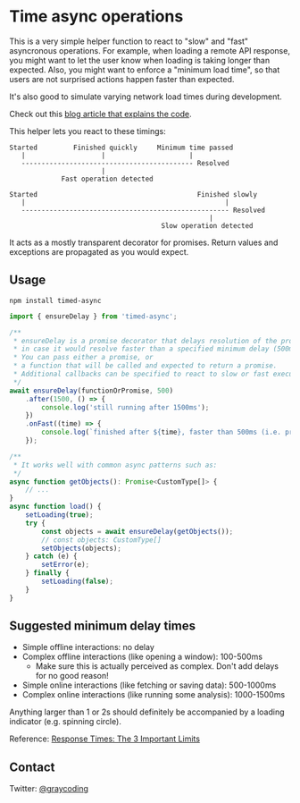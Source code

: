 # Time async operations

This is a very simple helper function to react to "slow" and "fast" asyncronous operations.
For example, when loading a remote API response, you might want to let the user know when loading is taking longer than expected.
Also, you might want to enforce a "minimum load time", so that users are not surprised actions happen faster than expected.

It's also good to simulate varying network load times during development.

Check out this [blog article that explains the code](https://medium.com/@graycoding/detect-slow-and-fast-asynchronous-operations-with-javascript-fb58b32006f6).

This helper lets you react to these timings:

    Started         Finished quickly     Minimum time passed
       |                   |                     |
       ------------------------------------------- Resolved
                           | 
                 Fast operation detected
    
    Started                                        Finished slowly
       |                                                  |
       ---------------------------------------------------- Resolved
                                                      |
                                          Slow operation detected

It acts as a mostly transparent decorator for promises.
Return values and exceptions are propagated as you would expect.

## Usage

    npm install timed-async

```js
import { ensureDelay } from 'timed-async';

/**
 * ensureDelay is a promise decorator that delays resolution of the promise
 * in case it would resolve faster than a specified minimum delay (500ms by default).
 * You can pass either a promise, or
 * a function that will be called and expected to return a promise.
 * Additional callbacks can be specified to react to slow or fast executions.
 */
await ensureDelay(functionOrPromise, 500)
    .after(1500, () => {
        console.log('still running after 1500ms');
    })
    .onFast((time) => {
        console.log(`finished after ${time}, faster than 500ms (i.e. promise resolution will be delayed)`);
    });

/**
 * It works well with common async patterns such as:
 */
async function getObjects(): Promise<CustomType[]> {
    // ...
}
async function load() {
    setLoading(true);
    try {
        const objects = await ensureDelay(getObjects());
        // const objects: CustomType[]
        setObjects(objects);
    } catch (e) {
        setError(e);
    } finally {
        setLoading(false);
    }
}
```

## Suggested minimum delay times

- Simple offline interactions: no delay
- Complex offline interactions (like opening a window): 100-500ms
  - Make sure this is actually perceived as complex. Don't add delays for no good reason!
- Simple online interactions (like fetching or saving data): 500-1000ms
- Complex online interactions (like running some analysis): 1000-1500ms

Anything larger than 1 or 2s should definitely be accompanied by a loading indicator (e.g. spinning circle).

Reference: [Response Times: The 3 Important Limits](https://www.nngroup.com/articles/response-times-3-important-limits/)

## Contact

Twitter: [@graycoding](http://twitter.com/graycoding)